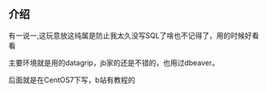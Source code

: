 ## 介绍

有一说一,这玩意放这纯属是防止我太久没写SQL了啥也不记得了，用的时候好看看

主要环境就是用的datagrip，jb家的还是不错的，也用过dbeaver。

后面就是在CentOS7下写，b站有教程的
